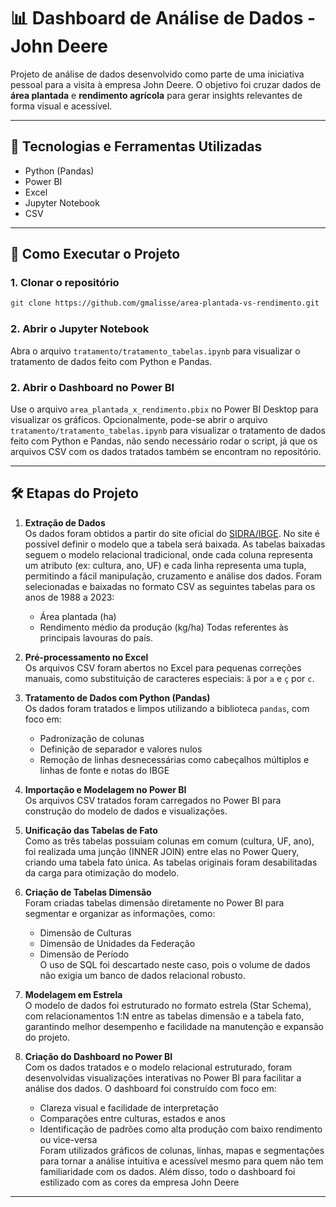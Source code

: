 # 📊 Dashboard de Análise de Dados - John Deere

Projeto de análise de dados desenvolvido como parte de uma iniciativa pessoal para a visita à empresa John Deere. O objetivo foi cruzar dados de **área plantada** e **rendimento agrícola** para gerar insights relevantes de forma visual e acessível.

---

## 🧰 Tecnologias e Ferramentas Utilizadas

- Python (Pandas)
- Power BI
- Excel
- Jupyter Notebook
- CSV

---

## 🚀 Como Executar o Projeto

### 1. Clonar o repositório
```bash
git clone https://github.com/gmalisse/area-plantada-vs-rendimento.git
```

### 2. Abrir o Jupyter Notebook

Abra o arquivo `tratamento/tratamento_tabelas.ipynb` para visualizar o tratamento de dados feito com Python e Pandas.

### 2. Abrir o Dashboard no Power BI

Use o arquivo `area_plantada_x_rendimento.pbix` no Power BI Desktop para visualizar os gráficos.
Opcionalmente, pode-se abrir o arquivo `tratamento/tratamento_tabelas.ipynb` para visualizar o tratamento de dados feito com Python e Pandas, não sendo necessário rodar o script, já que os arquivos CSV com os dados tratados também se encontram no repositório.

---

## 🛠️ Etapas do Projeto

1. **Extração de Dados**  
   Os dados foram obtidos a partir do site oficial do [SIDRA/IBGE](https://sidra.ibge.gov.br/tabela/1612). No site é possível definir o modelo que a tabela será baixada. As tabelas baixadas seguem o modelo relacional tradicional, onde cada coluna representa um atributo (ex: cultura, ano, UF) e cada linha representa uma tupla, permitindo a fácil manipulação, cruzamento e análise dos dados.
 Foram selecionadas e baixadas no formato CSV as seguintes tabelas para os anos de 1988 a 2023:
   - Área plantada (ha)
   - Rendimento médio da produção (kg/ha) 
   Todas referentes às principais lavouras do país.

2. **Pré-processamento no Excel**  
   Os arquivos CSV foram abertos no Excel para pequenas correções manuais, como substituição de caracteres especiais: `ã` por `a` e `ç` por `c`.

3. **Tratamento de Dados com Python (Pandas)**  
   Os dados foram tratados e limpos utilizando a biblioteca `pandas`, com foco em:
   - Padronização de colunas
   - Definição de separador e valores nulos
   - Remoção de linhas desnecessárias como cabeçalhos múltiplos e linhas de fonte e notas do IBGE

4. **Importação e Modelagem no Power BI**  
   Os arquivos CSV tratados foram carregados no Power BI para construção do modelo de dados e visualizações.

5. **Unificação das Tabelas de Fato**  
   Como as três tabelas possuiam colunas em comum (cultura, UF, ano), foi realizada uma junção (INNER JOIN) entre elas no Power Query, criando uma tabela fato única. As tabelas originais foram desabilitadas da carga para otimização do modelo.

6. **Criação de Tabelas Dimensão**  
   Foram criadas tabelas dimensão diretamente no Power BI para segmentar e organizar as informações, como:
   - Dimensão de Culturas
   - Dimensão de Unidades da Federação
   - Dimensão de Período  
   O uso de SQL foi descartado neste caso, pois o volume de dados não exigia um banco de dados relacional robusto.

7. **Modelagem em Estrela**  
   O modelo de dados foi estruturado no formato estrela (Star Schema), com relacionamentos 1:N entre as tabelas dimensão e a tabela fato, garantindo melhor desempenho e facilidade na manutenção e expansão do projeto.

8. **Criação do Dashboard no Power BI**  
   Com os dados tratados e o modelo relacional estruturado, foram desenvolvidas visualizações interativas no Power BI para facilitar a análise dos dados. O dashboard foi construído com foco em:
   - Clareza visual e facilidade de interpretação
   - Comparações entre culturas, estados e anos
   - Identificação de padrões como alta produção com baixo rendimento ou vice-versa  
   Foram utilizados gráficos de colunas, linhas, mapas e segmentações para tornar a análise intuitiva e acessível mesmo para quem não tem familiaridade com os dados. Além disso, todo o dashboard foi estilizado com as cores da empresa John Deere

   
---

